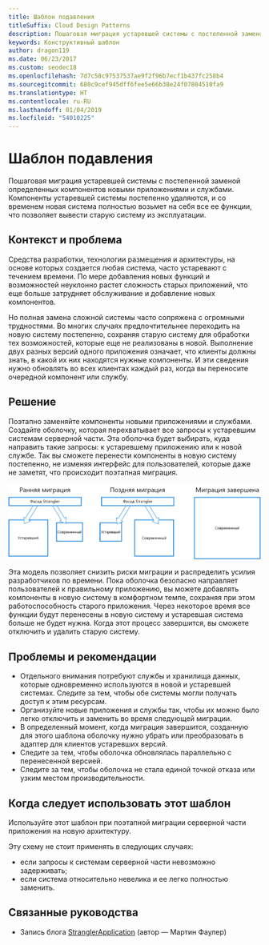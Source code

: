 ```yaml
---
title: Шаблон подавления
titleSuffix: Cloud Design Patterns
description: Пошаговая миграция устаревшей системы с постепенной заменой определенных компонентов новыми приложениями и службами.
keywords: Конструктивный шаблон
author: dragon119
ms.date: 06/23/2017
ms.custom: seodec18
ms.openlocfilehash: 7d7c58c97537537ae9f2f96b7ecf1b437fc258b4
ms.sourcegitcommit: 680c9cef945dff6fee5e66b38e24f07804510fa9
ms.translationtype: HT
ms.contentlocale: ru-RU
ms.lasthandoff: 01/04/2019
ms.locfileid: "54010225"
---
```

# <a name="strangler-pattern"></a>Шаблон подавления

Пошаговая миграция устаревшей системы с постепенной заменой определенных компонентов новыми приложениями и службами. Компоненты устаревшей системы постепенно удаляются, и со временем новая система полностью возьмет на себя все ее функции, что позволяет вывести старую систему из эксплуатации.

## <a name="context-and-problem"></a>Контекст и проблема

Средства разработки, технологии размещения и архитектуры, на основе которых создается любая система, часто устаревают с течением времени. По мере добавления новых функций и возможностей неуклонно растет сложность старых приложений, что еще больше затрудняет обслуживание и добавление новых компонентов.

Но полная замена сложной системы часто сопряжена с огромными трудностями. Во многих случаях предпочтительнее переходить на новую систему постепенно, сохраняя старую систему для обработки тех возможностей, которые еще не реализованы в новой. Выполнение двух разных версий одного приложения означает, что клиенты должны знать, в какой их них находятся нужные компоненты. И эти сведения нужно обновлять во всех клиентах каждый раз, когда вы переносите очередной компонент или службу.

## <a name="solution"></a>Решение

Поэтапно заменяйте компоненты новыми приложениями и службами. Создайте оболочку, которая перехватывает все запросы к устаревшим системам серверной части. Эта оболочка будет выбирать, куда направить такие запросы: к устаревшему приложению или к новой службе. Так вы сможете перенести компоненты в новую систему постепенно, не изменяя интерфейс для пользователей, которые даже не заметят, что происходит поэтапная миграция.

![Шаблон подавления](./_images/strangler.png)

Эта модель позволяет снизить риски миграции и распределить усилия разработчиков по времени. Пока оболочка безопасно направляет пользователей к правильному приложению, вы можете добавлять компоненты в новую систему в комфортном темпе, сохраняя при этом работоспособность старого приложения. Через некоторое время все функции будут перенесены в новую систему и устаревшая система больше не будет нужна. Когда этот процесс завершится, вы сможете отключить и удалить старую систему.

## <a name="issues-and-considerations"></a>Проблемы и рекомендации

- Отдельного внимания потребуют службы и хранилища данных, которые одновременно используются в новой и устаревшей системах. Следите за тем, чтобы обе системы могли получать доступ к этим ресурсам.
- Организуйте новые приложения и службы так, чтобы их можно было легко отключить и заменить во время следующей миграции.
- В определенный момент, когда миграция завершится, созданную для этого шаблона оболочку нужно убрать или преобразовать в адаптер для клиентов устаревших версий.
- Следите за тем, чтобы оболочка обновлялась параллельно с перенесенной версией.
- Следите за тем, чтобы оболочка не стала единой точкой отказа или узким местом производительности.

## <a name="when-to-use-this-pattern"></a>Когда следует использовать этот шаблон

Используйте этот шаблон при поэтапной миграции серверной части приложения на новую архитектуру.

Эту схему не стоит применять в следующих случаях:

- если запросы к системам серверной части невозможно задерживать;
- если система относительно невелика и ее легко полностью заменить.

## <a name="related-guidance"></a>Связанные руководства

- Запись блога [StranglerApplication](https://www.martinfowler.com/bliki/StranglerApplication.html) (автор — Мартин Фаулер)
